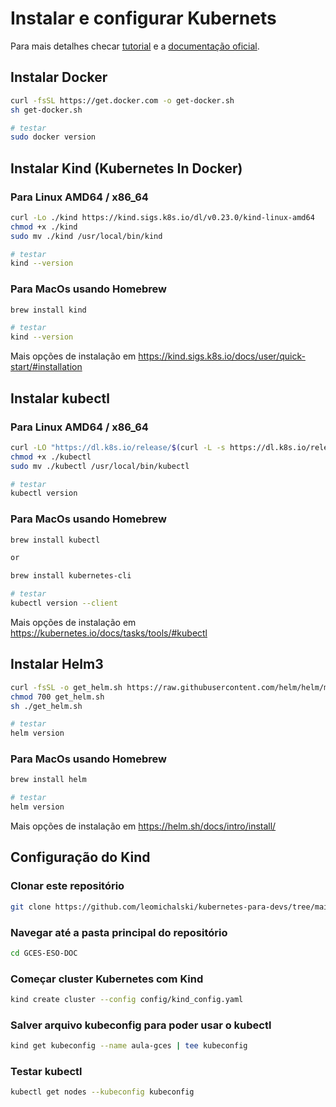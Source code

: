 # Instalar e configurar Kubernets

Para mais detalhes checar [tutorial](https://github.com/leomichalski/kubernetes-para-devs/tree/main) e a [documentação oficial](https://kubernetes.io/docs/home/).


## Instalar Docker

```bash
curl -fsSL https://get.docker.com -o get-docker.sh
sh get-docker.sh

# testar
sudo docker version
```

## Instalar Kind (Kubernetes In Docker)

### Para Linux AMD64 / x86_64

```bash
curl -Lo ./kind https://kind.sigs.k8s.io/dl/v0.23.0/kind-linux-amd64
chmod +x ./kind
sudo mv ./kind /usr/local/bin/kind

# testar
kind --version
```

### Para MacOs usando Homebrew

```bash
brew install kind

# testar
kind --version
```

Mais opções de instalação em <https://kind.sigs.k8s.io/docs/user/quick-start/#installation>

## Instalar kubectl

### Para Linux AMD64 / x86_64

```bash
curl -LO "https://dl.k8s.io/release/$(curl -L -s https://dl.k8s.io/release/stable.txt)/bin/linux/amd64/kubectl"
chmod +x ./kubectl
sudo mv ./kubectl /usr/local/bin/kubectl

# testar
kubectl version
```

### Para MacOs usando Homebrew

```bash
brew install kubectl

or

brew install kubernetes-cli

# testar
kubectl version --client
```

Mais opções de instalação em <https://kubernetes.io/docs/tasks/tools/#kubectl>

## Instalar Helm3

```bash
curl -fsSL -o get_helm.sh https://raw.githubusercontent.com/helm/helm/main/scripts/get-helm-3
chmod 700 get_helm.sh
sh ./get_helm.sh

# testar
helm version
```

### Para MacOs usando Homebrew

```bash
brew install helm

# testar
helm version
```

Mais opções de instalação em <https://helm.sh/docs/intro/install/>

## Configuração do Kind

### Clonar este repositório

```bash
git clone https://github.com/leomichalski/kubernetes-para-devs/tree/main
```

### Navegar até a pasta principal do repositório

```bash
cd GCES-ESO-DOC
```

### Começar cluster Kubernetes com Kind

```bash
kind create cluster --config config/kind_config.yaml
```

### Salver arquivo kubeconfig para poder usar o kubectl

```bash
kind get kubeconfig --name aula-gces | tee kubeconfig
```

### Testar kubectl

```bash
kubectl get nodes --kubeconfig kubeconfig
```